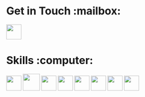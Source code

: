 <head>
 <link rel="stylesheet" href="https://cdn.jsdelivr.net/gh/devicons/devicon@v2.14.0/devicon.min.css">
</head>

<body>
 <h1>Get in Touch :mailbox:</h1>
 <div>
 <a href="https://www.linkedin.com/in/jescamilla1/"><img src="https://cdn.jsdelivr.net/gh/devicons/devicon/icons/linkedin/linkedin-original.svg" style="width: 40px; height: 40px;" /></a>
 </div>
 <h1>Skills :computer:</h1>
 <div>
  <a href="#"><img src="https://cdn.jsdelivr.net/gh/devicons/devicon/icons/python/python-original.svg" style="width: 40px; height: 40px;" /></a>
  <a href="#"><img src="https://cdn.jsdelivr.net/gh/devicons/devicon/icons/cplusplus/cplusplus-original.svg" style="width: 45px; height: 45px;" /></a>
  <a href="#"><img src="https://cdn.jsdelivr.net/gh/devicons/devicon/icons/html5/html5-original.svg" style="width: 40px; height: 40px;" /></a>
  <a href="#"><img src="https://cdn.jsdelivr.net/gh/devicons/devicon/icons/css3/css3-original.svg" style="width: 40px; height: 40px;" /></a>
  <a href="#"><img src="https://cdn.jsdelivr.net/gh/devicons/devicon/icons/php/php-original.svg" style="width: 40px; height: 40px;"/></a>
  <a href="#"><img src="https://cdn.jsdelivr.net/gh/devicons/devicon/icons/mysql/mysql-original-wordmark.svg" style="width: 40px; height: 40px;"/></a>
  <a href="#"><img src="https://cdn.jsdelivr.net/gh/devicons/devicon/icons/c/c-original.svg" style="width: 40px; height: 40px;"/></a>
  <a href="#"><img src="https://cdn.jsdelivr.net/gh/devicons/devicon/icons/vscode/vscode-original.svg" style="width: 40px; height: 40px;"/></a>
 </div>
</body>
